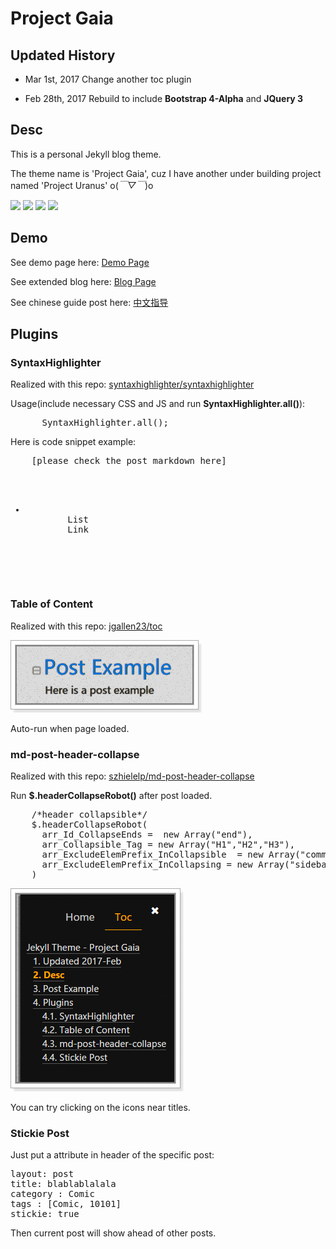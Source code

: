 # Project Gaia


## Updated History

- Mar 1st, 2017
Change another toc plugin

- Feb 28th, 2017
Rebuild to include **Bootstrap 4-Alpha** and **JQuery 3**

## Desc

This is a personal Jekyll blog theme.

The theme name is 'Project Gaia', cuz I have another under building project named 'Project Uranus' o(*￣▽￣*)o 

![](    https://szhielelp.github.io/JekyllTheme-ProjectGaia/demo/1.jpg  )
![](    https://szhielelp.github.io/JekyllTheme-ProjectGaia/demo/2.jpg  )
![](    https://szhielelp.github.io/JekyllTheme-ProjectGaia/demo/3.jpg  )
![](    https://szhielelp.github.io/JekyllTheme-ProjectGaia/demo/4.jpg  )


## Demo

See demo page here: [    Demo Page   ](https://szhielelp.github.io/JekyllTheme-ProjectGaia/)

See extended blog here: [    Blog Page   ](http://szhshp.org/)

See chinese guide post here: [   中文指导    ](http://szhshp.org/tech/2017/01/09/projectgaia.html)

## Plugins

### SyntaxHighlighter

Realized with this repo: [    syntaxhighlighter/syntaxhighlighter](https://github.com/syntaxhighlighter/syntaxhighlighter)

Usage(include necessary CSS and JS and run **SyntaxHighlighter.all()**):

<pre class="brush: html">
      SyntaxHighlighter.all();
</pre>

Here is code snippet example:

<pre class="brush: html">
    [please check the post markdown here]
    <ul>
      <li class="headerlink">
        <a class="content active">List</a>
        <a class="link inactived">Link</a>
      </li>
    </ul>
</pre>

### Table of Content

Realized with this repo: [    jgallen23/toc  ](https://github.com/jgallen23/toc)

![](   demo/X1.png   )

Auto-run when page loaded.

### md-post-header-collapse

Realized with this repo: [    szhielelp/md-post-header-collapse  ](https://github.com/szhielelp/md-post-header-collapse)

Run **$.headerCollapseRobot()** after post loaded.

<pre class="brush: js">
    /*header collapsible*/
    $.headerCollapseRobot(
      arr_Id_CollapseEnds =  new Array("end"),                       
      arr_Collapsible_Tag = new Array("H1","H2","H3"),                       
      arr_ExcludeElemPrefix_InCollapsible  = new Array("comment-"),      
      arr_ExcludeElemPrefix_InCollapsing = new Array("sidebar-toc-Ik4D-")
    )
</pre>

![](   demo/X2.png   )

You can try clicking on the icons near titles.

### Stickie Post

Just put a attribute in header of the specific post:

 <pre class="brush: html; highlight: [5]">
layout: post
title: blablablalala
category : Comic
tags : [Comic, 10101]
stickie: true
</pre>

Then current post will show ahead of other posts.